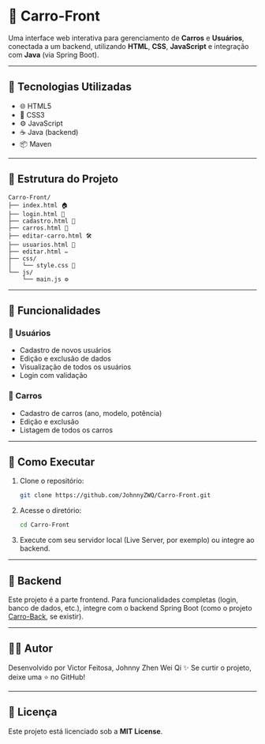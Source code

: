 
# 🚗 Carro-Front

Uma interface web interativa para gerenciamento de **Carros** e **Usuários**, conectada a um backend, utilizando **HTML**, **CSS**, **JavaScript** e integração com **Java** (via Spring Boot).

---

## 🧱 Tecnologias Utilizadas

* 🌐 HTML5
* 🎨 CSS3
* ⚙️ JavaScript
* ☕ Java (backend)
* 📦 Maven

---

## 📂 Estrutura do Projeto

```
Carro-Front/
├── index.html 🏠
├── login.html 🔐
├── cadastro.html 📝
├── carros.html 🚗
├── editar-carro.html 🛠️
├── usuarios.html 👥
├── editar.html ✏️
├── css/
│   └── style.css 🎨
└── js/
    └── main.js ⚙️
```

---

## 🧪 Funcionalidades

### 👤 Usuários

* Cadastro de novos usuários
* Edição e exclusão de dados
* Visualização de todos os usuários
* Login com validação

### 🚗 Carros

* Cadastro de carros (ano, modelo, potência)
* Edição e exclusão
* Listagem de todos os carros

---

## 🔑 Como Executar

1. Clone o repositório:

   ```bash
   git clone https://github.com/JohnnyZWQ/Carro-Front.git
   ```

2. Acesse o diretório:

   ```bash
   cd Carro-Front
   ```

3. Execute com seu servidor local (Live Server, por exemplo) ou integre ao backend.

---

## 💾 Backend

Este projeto é a parte frontend. Para funcionalidades completas (login, banco de dados, etc.), integre com o backend Spring Boot (como o projeto [Carro-Back](https://github.com/JohnnyZWQ/Carro-Back), se existir).

---

## 🧙‍♂️ Autor

Desenvolvido por Victor Feitosa, Johnny Zhen Wei Qi ✨
Se curtir o projeto, deixe uma ⭐ no GitHub!

---

## 📜 Licença

Este projeto está licenciado sob a **MIT License**.
